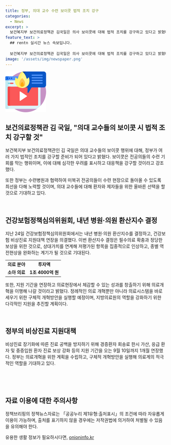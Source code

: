 ```yaml
---
title: 정부, 의대 교수 수련 보이콧 법적 조치 강구
categories:
  - News
excerpt: >
  보건복지부 보건의료정책관 김국일은 의사 보이콧에 대해 법적 조치를 강구하고 있다고 밝혔다. 또한, 정부는 내년 병원·의원 환산지수 결정과 건강보험 비상진료 지원대책 연장을 의결했다. 환산지수 결정은 필수의료 확충과 정당한 보상을 위해 집중적으로 인상되었고, 필수의료 분야에 1조 4000억 원을 투자하기로 결정했다. 또한, 응급 환자 진료 보상 등의 지원 기간을 1개월 연장했으며, 의대 정원의 77.4%를 비수도권 의대에서 모집하고 지역거점 공공병원을 강화할 예정이다.
feature_text: >
  ## rentn 실시간 뉴스 속보입니다.

  보건복지부 보건의료정책관 김국일은 의사 보이콧에 대해 법적 조치를 강구하고 있다고 밝혔다. 또한, 정부는 내년 병원·의원 환산지수 결정과 건강보험 비상진료 지원대책 연장을 의결했다. 환산지수 결정은 필수의료 확충과 정당한 보상을 위해 집중적으로 인상되었고, 필수의료 분야에 1조 4000억 원을 투자하기로 결정했다. 또한, 응급 환자 진료 보상 등의 지원 기간을 1개월 연장했으며, 의대 정원의 77.4%를 비수도권 의대에서 모집하고 지역거점 공공병원을 강화할 예정이다.
image: '/assets/img/newspaper.png'
---
```


<p><img src="/assets/img/news.png" alt="rentncar 속보" /></p>

<h2 data-ke-size="size26">보건의료정책관 김 국일, "의대 교수들의 보이콧 시 법적 조치 강구할 것"</h2>

<p data-ke-size="size16">보건복지부 보건의료정책관인 김 국일은 의대 교수들의 보이콧 행위에 대해, 정부가 여러 가지 법적인 조치를 강구할 준비가 되어 있다고 밝혔다. 보이콧은 전공의들의 수련 기회를 막는 행위이며, 이에 대해 심각한 우려를 표시하고 대응책을 강구할 것이라고 강조했다.</p>

<p data-ke-size="size16">또한 정부는 수련병원과 협력하여 미복귀 전공의들이 수련 현장으로 돌아올 수 있도록 최선을 다해 노력할 것이며, 의대 교수들에 대해 환자와 제자들을 위한 올바른 선택을 할 것으로 기대하고 있다.</p>

<p data-ke-size="size16">&nbsp;</p>

<h2 data-ke-size="size26">건강보험정책심의위원회, 내년 병원·의원 환산지수 결정</h2>

<p data-ke-size="size16">지난 24일 건강보험정책심의위원회에서는 내년 병원·의원 환산지수를 결정하고, 건강보험 비상진료 지원대책 연장을 의결했다. 이번 환산지수 결정은 필수의료 확충과 정당한 보상을 위한 것으로, 상대가치를 연계해 저평가된 항목을 집중적으로 인상하고, 종별 역전현상을 완화하는 계기가 될 것으로 기대된다.</p>

<table>
    <tbody>
        <tr>
            <td style="text-align: center; height: 17px;"><b>의료 분야</b></td>
            <td style="text-align: center; height: 17px;"><b>투자액</b></td>
        </tr>
        <tr>
            <td style="text-align: center; height: 17px;"><b>소아 의료</b></td>
            <td style="text-align: center; height: 17px;"><b>1조 4000억 원</b></td>
        </tr>
    </tbody>
</table>

<p data-ke-size="size16">또한, 지원 기간을 연장하고 의료현장에서 체감할 수 있는 성과를 창출하기 위해 의료개혁을 이행해 나갈 것이라고 밝혔다. 정례적인 의료 개혁뿐만 아니라 의료시스템을 바로 세우기 위한 구체적 개혁방안을 실행할 예정이며, 지방의료원의 역할을 강화하기 위한 다각적인 지원을 추진할 계획이다.</p>

<p data-ke-size="size16">&nbsp;</p>

<h2 data-ke-size="size26">정부의 비상진료 지원대책</h2>

<p data-ke-size="size16">비상진료 장기화에 따른 진료 공백을 방지하기 위해 경증환자 회송료 한시 가산, 응급 환자 및 중증입원 환자 진료 보상 강화 등의 지원 기간을 오는 9월 10일까지 1개월 연장했다. 정부는 의료개혁을 위한 계획을 수립하고, 구체적 개혁방안을 실행해 의료계의 적극적인 역할을 기대하고 있다.</p>

<p data-ke-size="size16">&nbsp;</p>

<p data-ke-size="size16">&nbsp;</p>

<h2 data-ke-size="size26">자료 이용에 대한 주의사항</h2>

<p data-ke-size="size16">정책브리핑의 정책뉴스자료는 「공공누리 제1유형:출처표시」의 조건에 따라 자유롭게 이용이 가능하며, 출처를 표기하지 않을 경우에는 저작권법에 의거하여 처벌될 수 있음을 유의해야 한다.</p>
유용한 생활 정보가 필요하시다면, <a href="https://onioninfo.kr" rel="dofollow">onioninfo.kr</a>


